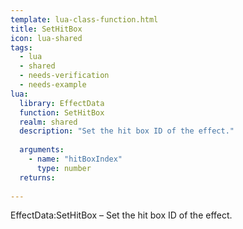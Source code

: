 ```yaml
---
template: lua-class-function.html
title: SetHitBox
icon: lua-shared
tags:
  - lua
  - shared
  - needs-verification
  - needs-example
lua:
  library: EffectData
  function: SetHitBox
  realm: shared
  description: "Set the hit box ID of the effect."
  
  arguments:
    - name: "hitBoxIndex"
      type: number
  returns:
    
---
```


<div class="lua__search__keywords">
EffectData:SetHitBox &#x2013; Set the hit box ID of the effect.
</div>
